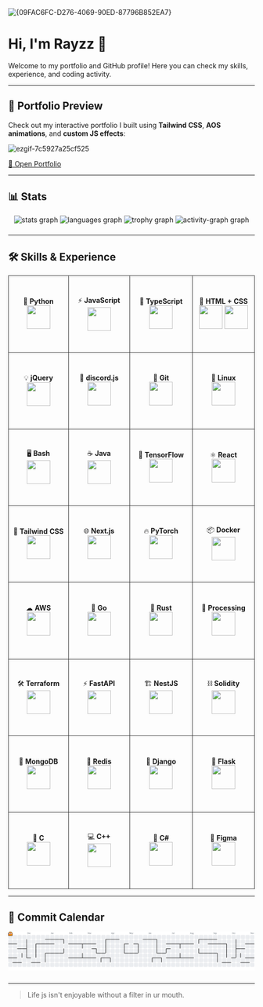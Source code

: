 <img width="1920" height="751" alt="{09FAC6FC-D276-4069-90ED-87796B852EA7}" src="https://github.com/user-attachments/assets/a6ee0ec4-fb61-477e-bdf8-9346d0cfc515" />



# Hi, I'm Rayzz 👋

Welcome to my portfolio and GitHub profile! Here you can check my skills, experience, and coding activity.  

---

## 🌌 Portfolio Preview
Check out my interactive portfolio I built using **Tailwind CSS**, **AOS animations**, and **custom JS effects**:

![ezgif-7c5927a25cf525](https://github.com/user-attachments/assets/d9740384-124e-4826-aa18-5d181a708840)





[🔗 Open Portfolio](https://www.rayzz.dev)

---

## 📊 Stats
<div align="center">
  <img src="https://github-readme-stats.vercel.app/api?username=luzisrepo&hide_title=false&hide_rank=false&show_icons=true&include_all_commits=true&count_private=true&disable_animations=false&theme=dracula&locale=en&hide_border=false&order=1" height="150" alt="stats graph"  />
  <img src="https://github-readme-stats.vercel.app/api/top-langs?username=luzisrepo&locale=en&hide_title=false&layout=compact&card_width=320&langs_count=5&theme=dracula&hide_border=false&order=2" height="150" alt="languages graph"  />
  <img src="https://github-profile-trophy.vercel.app?username=luzisrepo&theme=dracula&column=-1&row=1&margin-w=8&margin-h=8&no-bg=false&no-frame=false&order=4" height="150" alt="trophy graph"  />
  <img src="https://github-readme-activity-graph.vercel.app/graph?username=luzisrepo&radius=16&theme=dracula&area=true&order=5" height="300" alt="activity-graph graph"  />
</div>

###

---

## 🛠 Skills & Experience

<div align="center">

<table style="border-collapse: collapse; text-align: center;">
<!-- Row 1 -->
<tr>
<td style="width:150px;height:150px;border:1px solid #333;vertical-align:middle;">
🐍 <b>Python</b><br>
<img src="https://cdn.jsdelivr.net/gh/devicons/devicon/icons/python/python-original.svg" width="48" height="48"/>
</td>
<td style="width:150px;height:150px;border:1px solid #333;vertical-align:middle;">
⚡ <b>JavaScript</b><br>
<img src="https://cdn.jsdelivr.net/gh/devicons/devicon/icons/javascript/javascript-original.svg" width="48" height="48"/>
</td>
<td style="width:150px;height:150px;border:1px solid #333;vertical-align:middle;">
📜 <b>TypeScript</b><br>
<img src="https://cdn.jsdelivr.net/gh/devicons/devicon/icons/typescript/typescript-original.svg" width="48" height="48"/>
</td>
<td style="width:150px;height:150px;border:1px solid #333;vertical-align:middle;">
🎨 <b>HTML + CSS</b><br>
<img src="https://cdn.jsdelivr.net/gh/devicons/devicon/icons/html5/html5-original.svg" width="48" height="48"/>
<img src="https://cdn.jsdelivr.net/gh/devicons/devicon/icons/css3/css3-original.svg" width="48" height="48"/>
</td>
</tr>

<!-- Row 2 -->
<tr>
<td style="width:150px;height:150px;border:1px solid #333;vertical-align:middle;">
💡 <b>jQuery</b><br>
<img src="https://cdn.jsdelivr.net/gh/devicons/devicon/icons/jquery/jquery-original.svg" width="48" height="48"/>
</td>
<td style="width:150px;height:150px;border:1px solid #333;vertical-align:middle;">
🤖 <b>discord.js</b><br>
<img src="https://cdn.jsdelivr.net/gh/devicons/devicon/icons/discordjs/discordjs-original.svg" width="48" height="48"/>
</td>
<td style="width:150px;height:150px;border:1px solid #333;vertical-align:middle;">
🌱 <b>Git</b><br>
<img src="https://cdn.jsdelivr.net/gh/devicons/devicon/icons/git/git-original.svg" width="48" height="48"/>
</td>
<td style="width:150px;height:150px;border:1px solid #333;vertical-align:middle;">
🐧 <b>Linux</b><br>
<img src="https://cdn.jsdelivr.net/gh/devicons/devicon/icons/linux/linux-original.svg" width="48" height="48"/>
</td>
</tr>

<!-- Row 3 -->
<tr>
<td style="width:150px;height:150px;border:1px solid #333;vertical-align:middle;">
🖥 <b>Bash</b><br>
<img src="https://cdn.jsdelivr.net/gh/devicons/devicon/icons/bash/bash-original.svg" width="48" height="48"/>
</td>
<td style="width:150px;height:150px;border:1px solid #333;vertical-align:middle;">
☕ <b>Java</b><br>
<img src="https://cdn.jsdelivr.net/gh/devicons/devicon/icons/java/java-original.svg" width="48" height="48"/>
</td>
<td style="width:150px;height:150px;border:1px solid #333;vertical-align:middle;">
🧠 <b>TensorFlow</b><br>
<img src="https://cdn.jsdelivr.net/gh/devicons/devicon/icons/tensorflow/tensorflow-original.svg" width="48" height="48"/>
</td>
<td style="width:150px;height:150px;border:1px solid #333;vertical-align:middle;">
⚛ <b>React</b><br>
<img src="https://cdn.jsdelivr.net/gh/devicons/devicon/icons/react/react-original.svg" width="48" height="48"/>
</td>
</tr>

<!-- Row 4 -->
<tr>
<td style="width:150px;height:150px;border:1px solid #333;vertical-align:middle;">
🎨 <b>Tailwind CSS</b><br>
<img src="https://cdn.jsdelivr.net/gh/devicons/devicon/icons/tailwindcss/tailwindcss-original-wordmark.svg" width="48" height="48"/>
</td>
<td style="width:150px;height:150px;border:1px solid #333;vertical-align:middle;">
🌐 <b>Next.js</b><br>
<img src="https://cdn.jsdelivr.net/gh/devicons/devicon/icons/nextjs/nextjs-original.svg" width="48" height="48"/>
</td>
<td style="width:150px;height:150px;border:1px solid #333;vertical-align:middle;">
🔥 <b>PyTorch</b><br>
<img src="https://cdn.jsdelivr.net/gh/devicons/devicon/icons/pytorch/pytorch-original.svg" width="48" height="48"/>
</td>
<td style="width:150px;height:150px;border:1px solid #333;vertical-align:middle;">
📦 <b>Docker</b><br>
<img src="https://cdn.jsdelivr.net/gh/devicons/devicon/icons/docker/docker-original.svg" width="48" height="48"/>
</td>
</tr>

<!-- Row 5 -->
<tr>
<td style="width:150px;height:150px;border:1px solid #333;vertical-align:middle;">
☁ <b>AWS</b><br>
<img src="https://cdn.jsdelivr.net/gh/devicons/devicon/icons/amazonwebservices/amazonwebservices-line-wordmark.svg" width="48" height="48"/>
</td>
<td style="width:150px;height:150px;border:1px solid #333;vertical-align:middle;">
🐹 <b>Go</b><br>
<img src="https://cdn.jsdelivr.net/gh/devicons/devicon/icons/go/go-original.svg" width="48" height="48"/>
</td>
<td style="width:150px;height:150px;border:1px solid #333;vertical-align:middle;">
🦀 <b>Rust</b><br>
<img src="https://cdn.jsdelivr.net/gh/devicons/devicon/icons/rust/rust-original.svg" width="48" height="48"/>
</td>
<td style="width:150px;height:150px;border:1px solid #333;vertical-align:middle;">
🎨 <b>Processing</b><br>
<img src="https://cdn.jsdelivr.net/gh/devicons/devicon/icons/processing/processing-original.svg" width="48" height="48"/>
</td>
</tr>

<!-- Row 6 -->
<tr>
<td style="width:150px;height:150px;border:1px solid #333;vertical-align:middle;">
🛠 <b>Terraform</b><br>
<img src="https://cdn.jsdelivr.net/gh/devicons/devicon/icons/terraform/terraform-original.svg" width="48" height="48"/>
</td>
<td style="width:150px;height:150px;border:1px solid #333;vertical-align:middle;">
⚡ <b>FastAPI</b><br>
<img src="https://cdn.jsdelivr.net/gh/devicons/devicon/icons/fastapi/fastapi-original.svg" width="48" height="48"/>
</td>
<td style="width:150px;height:150px;border:1px solid #333;vertical-align:middle;">
🏗 <b>NestJS</b><br>
<img src="https://cdn.jsdelivr.net/gh/devicons/devicon/icons/nestjs/nestjs-original.svg" width="48" height="48"/>
</td>
<td style="width:150px;height:150px;border:1px solid #333;vertical-align:middle;">
⛓ <b>Solidity</b><br>
<img src="https://cdn.jsdelivr.net/gh/devicons/devicon/icons/solidity/solidity-original.svg" width="48" height="48"/>
</td>
</tr>

<!-- Row 7 -->
<tr>
<td style="width:150px;height:150px;border:1px solid #333;vertical-align:middle;">
🍃 <b>MongoDB</b><br>
<img src="https://cdn.jsdelivr.net/gh/devicons/devicon/icons/mongodb/mongodb-original.svg" width="48" height="48"/>
</td>
<td style="width:150px;height:150px;border:1px solid #333;vertical-align:middle;">
🧱 <b>Redis</b><br>
<img src="https://cdn.jsdelivr.net/gh/devicons/devicon/icons/redis/redis-original.svg" width="48" height="48"/>
</td>
<td style="width:150px;height:150px;border:1px solid #333;vertical-align:middle;">
🧩 <b>Django</b><br>
<img src="https://cdn.jsdelivr.net/gh/devicons/devicon/icons/django/django-plain.svg" width="48" height="48"/>
</td>
<td style="width:150px;height:150px;border:1px solid #333;vertical-align:middle;">
🥂 <b>Flask</b><br>
<img src="https://cdn.jsdelivr.net/gh/devicons/devicon/icons/flask/flask-original.svg" width="48" height="48"/>
</td>
</tr>

<!-- Row 8 -->
<tr>
<td style="width:150px;height:150px;border:1px solid #333;vertical-align:middle;">
🧮 <b>C</b><br>
<img src="https://cdn.jsdelivr.net/gh/devicons/devicon/icons/c/c-original.svg" width="48" height="48"/>
</td>
<td style="width:150px;height:150px;border:1px solid #333;vertical-align:middle;">
💻 <b>C++</b><br>
<img src="https://cdn.jsdelivr.net/gh/devicons/devicon/icons/cplusplus/cplusplus-original.svg" width="48" height="48"/>
</td>
<td style="width:150px;height:150px;border:1px solid #333;vertical-align:middle;">
🧱 <b>C#</b><br>
<img src="https://cdn.jsdelivr.net/gh/devicons/devicon/icons/csharp/csharp-original.svg" width="48" height="48"/>
</td>
<td style="width:150px;height:150px;border:1px solid #333;vertical-align:middle;">
🎨 <b>Figma</b><br>
<img src="https://cdn.jsdelivr.net/gh/devicons/devicon/icons/figma/figma-original.svg" width="48" height="48"/>
</td>
</tr>

</table>

</div>




---

## 📅 Commit Calendar
<picture>
  <source media="(prefers-color-scheme: dark)" srcset="https://raw.githubusercontent.com/Luzisrepo/Luzisrepo/output/pacman-contribution-graph-dark.svg">
  <source media="(prefers-color-scheme: light)" srcset="https://raw.githubusercontent.com/Luzisrepo/Luzisrepo/output/pacman-contribution-graph.svg">
  <img alt="pacman contribution graph" src="https://raw.githubusercontent.com/Luzisrepo/Luzisrepo/output/pacman-contribution-graph.svg">
</picture>

###

---

> Life js isn't enjoyable without a filter in ur mouth. 
